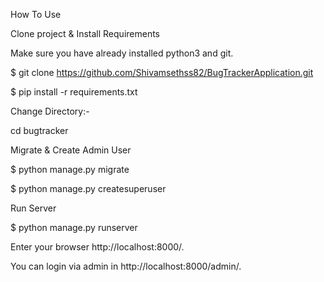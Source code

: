 How To Use

Clone project & Install Requirements

Make sure you have already installed python3 and git.

$ git clone https://github.com/Shivamsethss82/BugTrackerApplication.git

$ pip install -r requirements.txt

Change Directory:-

cd bugtracker

Migrate & Create Admin User

$ python manage.py migrate

$ python manage.py createsuperuser

Run Server

$ python manage.py runserver

Enter your browser http://localhost:8000/. 

You can login via admin in http://localhost:8000/admin/.
